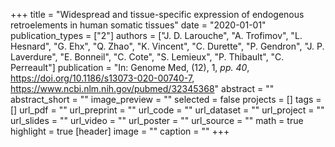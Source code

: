 +++
title = "Widespread and tissue-specific expression of endogenous retroelements in human somatic tissues"
date = "2020-01-01"
publication_types = ["2"]
authors = ["J. D. Larouche", "A. Trofimov", "L. Hesnard", "G. Ehx", "Q. Zhao", "K. Vincent", "C. Durette", "P. Gendron", "J. P. Laverdure", "E. Bonneil", "C. Cote", "S. Lemieux", "P. Thibault", "C. Perreault"]
publication = "In: Genome Med, (12), 1, _pp. 40_, https://doi.org/10.1186/s13073-020-00740-7, https://www.ncbi.nlm.nih.gov/pubmed/32345368"
abstract = ""
abstract_short = ""
image_preview = ""
selected = false
projects = []
tags = []
url_pdf = ""
url_preprint = ""
url_code = ""
url_dataset = ""
url_project = ""
url_slides = ""
url_video = ""
url_poster = ""
url_source = ""
math = true
highlight = true
[header]
image = ""
caption = ""
+++
